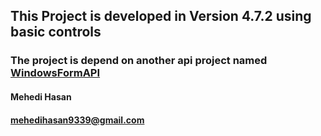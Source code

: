 ## This Project is developed in Version 4.7.2 using basic controls
### The project is depend on another api project named [WindowsFormAPI](https://github.com/mehedihasan9339/WindowsFormAPI)


#### Mehedi Hasan
#### mehedihasan9339@gmail.com

